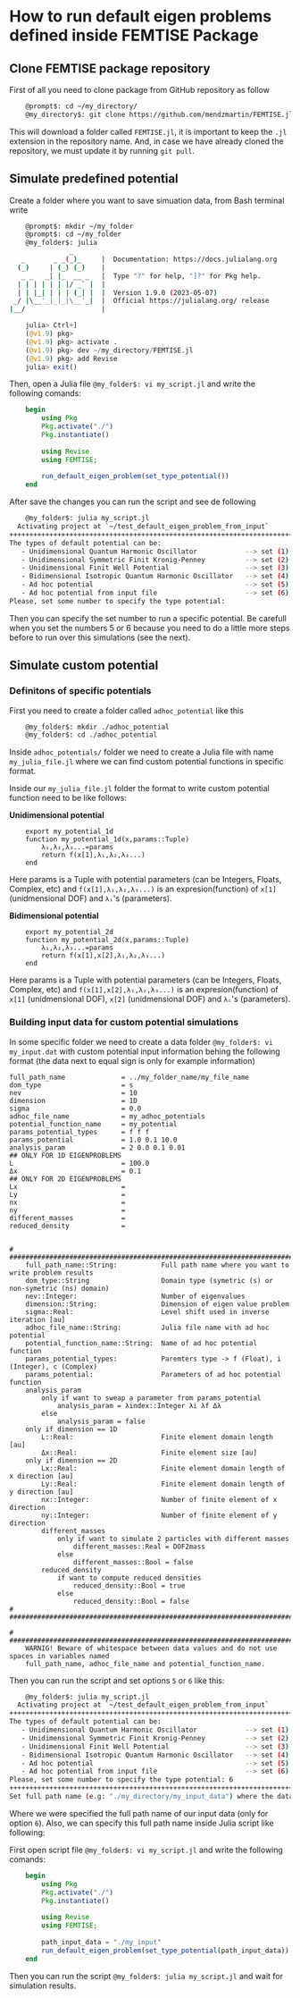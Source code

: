 # How to run default eigen problems defined inside FEMTISE Package

## Clone FEMTISE package repository
First of all you need to clone package from GitHub repository as follow
```bash
    @prompt$: cd ~/my_directory/
    @my_directory$: git clone https://github.com/mendzmartin/FEMTISE.jl.git
```

This will download a folder called `FEMTISE.jl`, it is important to keep the `.jl` extension in the repository name. And, in case we have already cloned the repository, we must update it by running `git pull`.

## Simulate predefined potential
Create a folder where you want to save simuation data, from Bash terminal write
```bash
    @prompt$: mkdir ~/my_folder
    @prompt$: cd ~/my_folder
    @my_folder$: julia
               _
   _       _ _(_)_     |  Documentation: https://docs.julialang.org
  (_)     | (_) (_)    |
   _ _   _| |_  __ _   |  Type "?" for help, "]?" for Pkg help.
  | | | | | | |/ _` |  |
  | | |_| | | | (_| |  |  Version 1.9.0 (2023-05-07)
 _/ |\__'_|_|_|\__'_|  |  Official https://julialang.org/ release
|__/                   |
```

```julia
    julia> Ctrl+]
    (@v1.9) pkg>
    (@v1.9) pkg> activate .
    (@v1.9) pkg> dev ~/my_directory/FEMTISE.jl
    (@v1.9) pkg> add Revise
    julia> exit()
```

Then, open a Julia file `@my_folder$: vi my_script.jl` and write the following comands:
```julia
    begin
        using Pkg
        Pkg.activate("./")
        Pkg.instantiate()
        
        using Revise
        using FEMTISE;
        
        run_default_eigen_problem(set_type_potential())
    end
```
After save the changes you can run the script and see de following
```bash
    @my_folder$: julia my_script.jl
  Activating project at `~/test_default_eigen_problem_from_input`
++++++++++++++++++++++++++++++++++++++++++++++++++++++++++++++++++++++++++++++++++++++++
The types of default potential can be:
   - Unidimensional Quantum Harmonic Oscillator            --> set (1)
   - Unidimensional Symmetric Finit Kronig-Penney          --> set (2)
   - Unidimensional Finit Well Potential                   --> set (3)
   - Bidimensional Isotropic Quantum Harmonic Oscillator   --> set (4)
   - Ad hoc potential                                      --> set (5)
   - Ad hoc potential from input file                      --> set (6)
Please, set some number to specify the type potential:
```

Then you can specify the set number to run a specific potential. Be carefull when you set the numbers 5 or 6 because you need to do a little more steps before to run over this simulations (see the next).


## Simulate custom potential

### Definitons of specific potentials
First you need to create a folder called `adhoc_potential` like this
```bash
    @my_folder$: mkdir ./adhoc_potential
    @my_folder$: cd ./adhoc_potential
```

Inside `adhoc_potentials/` folder we need to create a Julia file with name `my_julia_file.jl` where we can find custom potential functions in specific format.

Inside our `my_julia_file.jl` folder the format to write custom potential function need to be like follows:

**Unidimensional potential**
```
    export my_potential_1d
    function my_potential_1d(x,params::Tuple)
        λ₁,λ₂,λ₃...=params
        return f(x[1],λ₁,λ₂,λ₃...)
    end
```

Here params is a Tuple with potential parameters (can be Integers, Floats, Complex, etc) and `f(x[1],λ₁,λ₂,λ₃...)` is an expresion(function) of `x[1]` (unidmensional DOF) and `λᵢ`'s (parameters).

**Bidimensional potential**
```
    export my_potential_2d
    function my_potential_2d(x,params::Tuple)
        λ₁,λ₂,λ₃...=params
        return f(x[1],x[2],λ₁,λ₂,λ₃...)
    end
```

Here params is a Tuple with potential parameters (can be Integers, Floats, Complex, etc) and `f(x[1],x[2],λ₁,λ₂,λ₃...)` is an expresion(function) of `x[1]` (unidmensional DOF), `x[2]` (unidmensional DOF) and `λᵢ`'s (parameters).

### Building input data for custom potential simulations

In some specific folder we need to create a data folder `@my_folder$: vi my_input.dat` with custom potential input information behing the following format (the data next to equal sign is only for example information)

```dat
full_path_name              = ../my_folder_name/my_file_name
dom_type                    = s
nev                         = 10
dimension                   = 1D
sigma                       = 0.0
adhoc_file_name             = my_adhoc_potentials
potential_function_name     = my_potential
params_potential_types      = f f f
params_potential            = 1.0 0.1 10.0
analysis_param              = 2 0.0 0.1 0.01
## ONLY FOR 1D EIGENPROBLEMS
L                           = 100.0
Δx                          = 0.1
## ONLY FOR 2D EIGENPROBLEMS
Lx                          = 
Ly                          = 
nx                          = 
ny                          = 
different_masses            = 
reduced_density             = 


# #################################################################################################
    full_path_name::String:           Full path name where you want to write problem results
    dom_type::String                  Domain type (symetric (s) or non-symetric (ns) domain)
    nev::Integer:                     Number of eigenvalues
    dimension::String:                Dimension of eigen value problem
    sigma::Real:                      Level shift used in inverse iteration [au]
    adhoc_file_name::String:          Julia file name with ad hoc potential
    potential_function_name::String:  Name of ad hoc potential function
    params_potential_types:           Paremters type -> f (Float), i (Integer), c (Complex)
    params_potential:                 Parameters of ad hoc potential function
    analysis_param
        only if want to sweap a parameter from params_potential
            analysis_param = λindex::Integer λi λf Δλ
        else
            analysis_param = false
    only if dimension == 1D
        L::Real:                      Finite element domain length [au]
        Δx::Real:                     Finite element size [au]
    only if dimension == 2D
        Lx::Real:                     Finite element domain length of x direction [au]
        Ly::Real:                     Finite element domain length of y direction [au]
        nx::Integer:                  Number of finite element of x direction
        ny::Integer:                  Number of finite element of y direction
        different_masses
            only if want to simulate 2 particles with different masses
                different_masses::Real = DOF2mass
            else
                different_masses::Bool = false
        reduced_density
            if want to compute reduced densities
                reduced_density::Bool = true
            else
                reduced_density::Bool = false
# #################################################################################################

# #################################################################################################
    WARNIG! Beware of whitespace between data values and do not use spaces in variables named
    full_path_name, adhoc_file_name and potential_function_name.
```

Then you can run the script and set options `5` or `6` like this:
```bash
    @my_folder$: julia my_script.jl
  Activating project at `~/test_default_eigen_problem_from_input`
++++++++++++++++++++++++++++++++++++++++++++++++++++++++++++++++++++++++++++++++++++++++
The types of default potential can be:
   - Unidimensional Quantum Harmonic Oscillator            --> set (1)
   - Unidimensional Symmetric Finit Kronig-Penney          --> set (2)
   - Unidimensional Finit Well Potential                   --> set (3)
   - Bidimensional Isotropic Quantum Harmonic Oscillator   --> set (4)
   - Ad hoc potential                                      --> set (5)
   - Ad hoc potential from input file                      --> set (6)
Please, set some number to specify the type potential: 6
++++++++++++++++++++++++++++++++++++++++++++++++++++++++++++++++++++++++++++++++++++++++
Set full path name (e.g: "./my_directory/my_input_data") where the data is specified and press Enter =
```
Where we were specified the full path name of our input data (only for option `6`). Also, we can specify this full path name inside Julia script like following:

First open script file `@my_folder$: vi my_script.jl` and write the following comands:
```julia
    begin
        using Pkg
        Pkg.activate("./")
        Pkg.instantiate()
        
        using Revise
        using FEMTISE;
        
        path_input_data = "./my_input"
        run_default_eigen_problem(set_type_potential(path_input_data))
    end
```
Then you can run the script `@my_folder$: julia my_script.jl` and wait for simulation results.